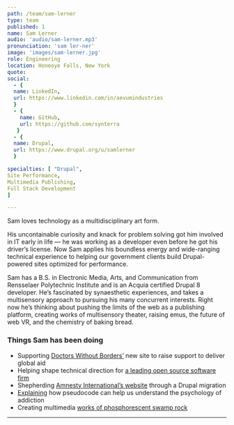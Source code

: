 ```yaml
---
path: /team/sam-lerner
type: team
published: 1
name: Sam Lerner
audio: 'audio/sam-lerner.mp3'
pronunciation: 'sam ler-ner'
image: 'images/sam-lerner.jpg'
role: Engineering
location: Honeoye Falls, New York
quote: 
social: 
  - {
  name: LinkedIn,
  url: https://www.linkedin.com/in/aevumindustries
  }
  - {
    name: GitHub,
    url: https://github.com/synterra
   }
  - {
  name: Drupal,
  url: https://www.drupal.org/u/samlerner
  }

specialties: [ "Drupal",
Site Performance,
Multimedia Publishing,
Full Stack Development
]

---
```

Sam loves technology as a multidisciplinary art form.

His uncontainable curiosity and knack for problem solving got him involved in IT early in life — he was working as a developer even before he got his driver’s license. Now Sam applies his boundless energy and wide-ranging technical experience to helping our government clients build Drupal-powered sites optimized for performance. 

Sam has a B.S. in Electronic Media, Arts, and Communication from Rensselaer Polytechnic Institute and is an Acquia certified Drupal 8 developer. He’s fascinated by synaesthetic experiences, and takes a multisensory approach to pursuing his many concurrent interests. Right now he’s thinking about pushing the limits of the web as a publishing platform, creating works of multisensory theater, raising emus, the future of web VR, and the chemistry of baking bread.  




### Things Sam has been doing
* Supporting [Doctors Without Borders’](https://civicactions.com/case-study/msf) new site to raise support to deliver global aid
* Helping shape technical direction for [a leading open source software firm](https://www.acquia.com/)
* Shepherding [Amnesty International’s website](https://www.amnesty.org/en/) through a Drupal migration
* [Explaining](https://github.com/synterra/addictioncode) how pseudocode can help us understand the psychology of addiction 
* Creating multimedia [works of phosphorescent swamp rock](https://www.youtube.com/watch?v=dKgkj4DF3ns)

-------------------------------
